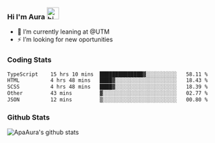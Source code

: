 ### Hi I'm Aura <img src="https://user-images.githubusercontent.com/1303154/88677602-1635ba80-d120-11ea-84d8-d263ba5fc3c0.gif" width="28px" alt="hi">

- 🔭 I’m currently leaning at @UTM
- ⚡ I’m looking for new oportunities


### Coding Stats

<!--START_SECTION:waka-->

```txt
TypeScript    15 hrs 10 mins  ██████████████▓░░░░░░░░░░   58.11 %
HTML          4 hrs 48 mins   ████▓░░░░░░░░░░░░░░░░░░░░   18.43 %
SCSS          4 hrs 48 mins   ████▓░░░░░░░░░░░░░░░░░░░░   18.39 %
Other         43 mins         ▓░░░░░░░░░░░░░░░░░░░░░░░░   02.77 %
JSON          12 mins         ▒░░░░░░░░░░░░░░░░░░░░░░░░   00.80 %
```

<!--END_SECTION:waka-->

### Github Stats

![ApaAura's github stats](https://github-readme-stats.vercel.app/api?username=ApaAura&count_private=true&theme=tokyonight&hide=contribs,prs)
